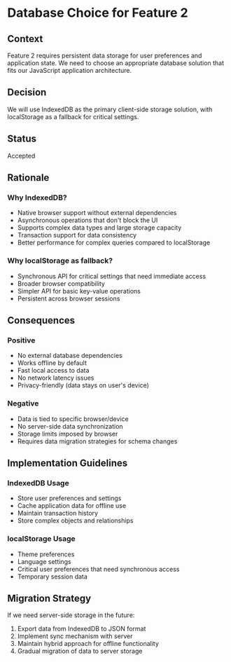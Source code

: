 # Database Choice for Feature 2

## Context

Feature 2 requires persistent data storage for user preferences and application state. We need to choose an appropriate database solution that fits our JavaScript application architecture.

## Decision

We will use IndexedDB as the primary client-side storage solution, with localStorage as a fallback for critical settings.

## Status

Accepted

## Rationale

### Why IndexedDB?
- Native browser support without external dependencies
- Asynchronous operations that don't block the UI
- Supports complex data types and large storage capacity
- Transaction support for data consistency
- Better performance for complex queries compared to localStorage

### Why localStorage as fallback?
- Synchronous API for critical settings that need immediate access
- Broader browser compatibility
- Simpler API for basic key-value operations
- Persistent across browser sessions

## Consequences

### Positive
- No external database dependencies
- Works offline by default
- Fast local access to data
- No network latency issues
- Privacy-friendly (data stays on user's device)

### Negative
- Data is tied to specific browser/device
- No server-side data synchronization
- Storage limits imposed by browser
- Requires data migration strategies for schema changes

## Implementation Guidelines

### IndexedDB Usage
- Store user preferences and settings
- Cache application data for offline use
- Maintain transaction history
- Store complex objects and relationships

### localStorage Usage
- Theme preferences
- Language settings
- Critical user preferences that need synchronous access
- Temporary session data

## Migration Strategy

If we need server-side storage in the future:
1. Export data from IndexedDB to JSON format
2. Implement sync mechanism with server
3. Maintain hybrid approach for offline functionality
4. Gradual migration of data to server storage